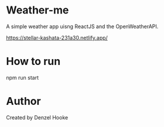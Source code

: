 # Weather-me
A simple weather app uisng ReactJS and the OpenWeatherAPI.

https://stellar-kashata-231a30.netlify.app/
# How to run
npm run start
# Author
Created by Denzel Hooke